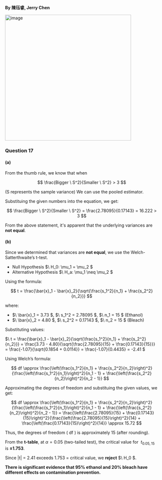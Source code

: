 **By 陳珏睿, Jerry Chen**

<img width="414" alt="image" src="https://github.com/user-attachments/assets/a9c1eb73-7c31-451a-ba8d-7696b3144874" />

### Question 17
#### (a) 
From the thumb rule, we know that when

$$
\frac{Bigger \ S^2}{Smaller \ S^2} > 3
$$

(S represents the sample variance)
We can use the pooled estimator.

Substituing the given numbers into the equation, we get:

$$
\frac{Bigger \ S^2}{Smaller \ S^2} = \frac{2.78095}{0.17143} = 16.222 > 3
$$

From the above statement, it's apparent that the underlying variances are **not equal**.

#### (b)

Since we determined that variances are **not equal**, we use the Welch-Satterthwaite’s t-test.
- Null Hypothesis $\ H_0: \mu_1 = \mu_2 \$
- Alternative Hypothesis $\ H_a: \mu_1 \neq \mu_2 \$

Using the formula:

  $$
  t = \frac{\bar{x}_1 - \bar{x}_2}{\sqrt{\frac{s_1^2}{n_1} + \frac{s_2^2}{n_2}}}
  $$
  
where:
  - $\ \bar{x}_1 = 3.73 \$, $\ s_1^2 = 2.78095 \$, $\ n_1 = 15 \$
    (Ethanol)
  - $\ \bar{x}_2 = 4.80 \$, $\ s_2^2 = 0.17143 \$, $\ n_2 = 15 \$
    (Bleach)

Substituting values:
  
$\ t = \frac{\bar{x}_1 - \bar{x}_2}{\sqrt{\frac{s_1^2}{n_1} + \frac{s_2^2}{n_2}}} = \frac{3.73 - 4.80}{\sqrt{\frac{2.78095}{15} + \frac{0.17143}{15}}} = \frac{-1.07}{\sqrt{0.1854 + 0.0114}} = \frac{-1.07}{0.4435} = -2.41 \$

Using Welch’s formula:

$$
df \approx \frac{\left(\frac{s_1^2}{n_1} + \frac{s_2^2}{n_2}\right)^2}{\frac{\left(\frac{s_1^2}{n_1}\right)^2}{n_1 - 1} + \frac{\left(\frac{s_2^2}{n_2}\right)^2}{n_2 - 1}}
$$

Approximating the degrees of freedom and substituing the given values, we get:

$$
df \approx \frac{\left(\frac{s_1^2}{n_1} + \frac{s_2^2}{n_2}\right)^2}{\frac{\left(\frac{s_1^2}{n_1}\right)^2}{n_1 - 1} + \frac{\left(\frac{s_2^2}{n_2}\right)^2}{n_2 - 1}} = \frac{\left(\frac{2.78095}{15} + \frac{0.17143}{15}\right)^2}{\frac{\left(\frac{2.78095}{15}\right)^2}{14} + \frac{\left(\frac{0.17143}{15}\right)^2}{14}} \approx 15.72
$$

Thus, the degrees of freedom \( df \) is approximately 15 (after rounding).

From the **t-table**, at $\alpha = 0.05$ (two-tailed test), the critical value for $\ t_{0.05,15}$ is **±1.753**.

Since  |t| = 2.41 exceeds 1.753 = critical value, we **reject** $\ H_0 \$.  

**There is significant evidence that 95% ethanol and 20% bleach have different effects on contamination prevention.**

